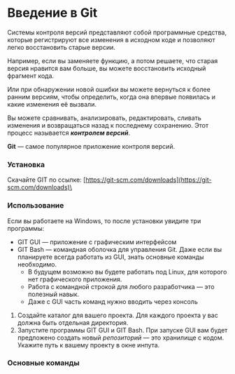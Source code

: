 # Введение в Git

Системы контроля версий представляют собой программные средства, которые регистрируют все изменения в исходном коде и позволяют легко восстановить старые версии.

Например, если вы заменяете функцию, а потом решаете, что старая версия нравится вам больше, вы можете восстановить исходный фрагмент кода.

Или при обнаружении новой ошибки вы можете вернуться к более ранним версиям, чтобы определить, когда она впервые появилась и какие изменения её вызвали.

Вы можете сравнивать, анализировать, редактировать, сливать изменения и возвращаться назад к последнему сохранению. Этот процесс называется _**контролем версий**_.

**Git** — самое популярное приложение контроля версий.



### Установка

Скачайте GIT по ссылке: [https://git-scm.com/downloads](https://git-scm.com/downloads)\


### Использование

Если вы работаете на Windows, то после установки увидите три программы:

* GIT GUI — приложение с графическим интерфейсом
* GIT Bash — командная оболочка для управления Git. Даже если вы планируете всегда работать из GUI, знать основные команды необходимо.&#x20;
  * В будущем возможно вы будете работать под Linux, для которого нет графического приложения.&#x20;
  * Работа с командной строкой для любого разработчика — это полезный навык.
  * Даже с GUI часть команд нужно вводить через консоль

1. Создайте каталог для вашего проекта. Для каждого проекта у вас должна быть отдельная директория.
2. Запустите программы GIT GUI и GIT Bash. При запуске GUI вам будет предложено создать новый _репозиторий_ — это хранилище с кодом. Укажите путь к вашему проекту в окне инпута.





### Основные команды
